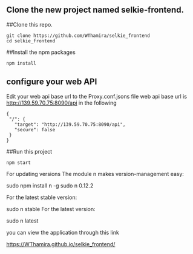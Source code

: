 ## Clone the new project named selkie-frontend.

##Clone this repo.
```shell
git clone https://github.com/WThamira/selkie_frontend  
cd selkie_frontend
```

##Install the npm packages
```shell
npm install
```
##  configure your web API
 Edit your web api base url to the Proxy.conf.jsons file
 web api base url is http://139.59.70.75:8090/api in the following

 ```shell
{
  "/": {
    "target": "http://139.59.70.75:8090/api",
    "secure": false
  }
}
```

##Run this project
```shell
npm start
```
For updating versions
The module n makes version-management easy:

sudo npm install n -g 
sudo n 0.12.2

For the latest stable version:

sudo n stable
For the latest version:

sudo n latest

you can view the application through this link

https://WThamira.github.io/selkie_frontend/



